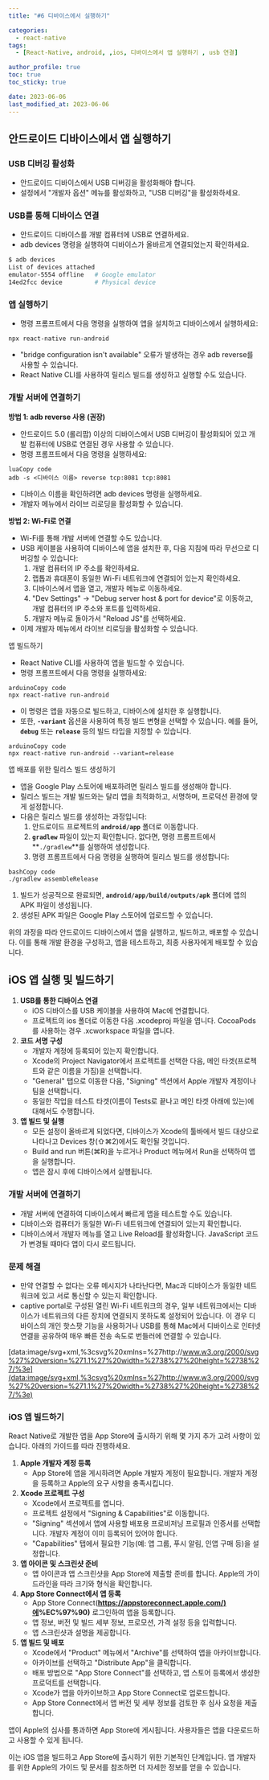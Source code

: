 ```yaml
---
title: "#6 디바이스에서 실행하기"

categories:
  - react-native
tags:
  - [React-Native, android, ,ios, 디바이스에서 앱 실행하기 , usb 연결]

author_profile: true
toc: true
toc_sticky: true

date: 2023-06-06
last_modified_at: 2023-06-06
---
```


## 안드로이드 디바이스에서 앱 실행하기

### USB 디버깅 활성화

- 안드로이드 디바이스에서 USB 디버깅을 활성화해야 합니다.
- 설정에서 "개발자 옵션" 메뉴를 활성화하고, "USB 디버깅"을 활성화하세요.

### USB를 통해 디바이스 연결

- 안드로이드 디바이스를 개발 컴퓨터에 USB로 연결하세요.
- adb devices 명령을 실행하여 디바이스가 올바르게 연결되었는지 확인하세요.

```bash
$ adb devices
List of devices attached
emulator-5554 offline   # Google emulator
14ed2fcc device         # Physical device
```

### 앱 실행하기

- 명령 프롬프트에서 다음 명령을 실행하여 앱을 설치하고 디바이스에서 실행하세요:

```
npx react-native run-android
```

- "bridge configuration isn't available" 오류가 발생하는 경우 adb reverse를 사용할 수 있습니다.
- React Native CLI를 사용하여 릴리스 빌드를 생성하고 실행할 수도 있습니다.

### 개발 서버에 연결하기

**방법 1: adb reverse 사용 (권장)**

- 안드로이드 5.0 (롤리팝) 이상의 디바이스에서 USB 디버깅이 활성화되어 있고 개발 컴퓨터에 USB로 연결된 경우 사용할 수 있습니다.
- 명령 프롬프트에서 다음 명령을 실행하세요:

```
luaCopy code
adb -s <디바이스 이름> reverse tcp:8081 tcp:8081
```

- 디바이스 이름을 확인하려면 adb devices 명령을 실행하세요.
- 개발자 메뉴에서 라이브 리로딩을 활성화할 수 있습니다.

**방법 2: Wi-Fi로 연결**

- Wi-Fi를 통해 개발 서버에 연결할 수도 있습니다.
- USB 케이블을 사용하여 디바이스에 앱을 설치한 후, 다음 지침에 따라 무선으로 디버깅할 수 있습니다:
  1. 개발 컴퓨터의 IP 주소를 확인하세요.
  2. 랩톱과 휴대폰이 동일한 Wi-Fi 네트워크에 연결되어 있는지 확인하세요.
  3. 디바이스에서 앱을 열고, 개발자 메뉴로 이동하세요.
  4. "Dev Settings" → "Debug server host & port for device"로 이동하고, 개발 컴퓨터의 IP 주소와 포트를 입력하세요.
  5. 개발자 메뉴로 돌아가서 "Reload JS"를 선택하세요.
- 이제 개발자 메뉴에서 라이브 리로딩을 활성화할 수 있습니다.

앱 빌드하기

- React Native CLI를 사용하여 앱을 빌드할 수 있습니다.
- 명령 프롬프트에서 다음 명령을 실행하세요:

```
arduinoCopy code
npx react-native run-android
```

- 이 명령은 앱을 자동으로 빌드하고, 디바이스에 설치한 후 실행합니다.
- 또한, **`-variant`** 옵션을 사용하여 특정 빌드 변형을 선택할 수 있습니다. 예를 들어, **`debug`** 또는 **`release`** 등의 빌드 타입을 지정할 수 있습니다.

```
arduinoCopy code
npx react-native run-android --variant=release
```

앱 배포를 위한 릴리스 빌드 생성하기

- 앱을 Google Play 스토어에 배포하려면 릴리스 빌드를 생성해야 합니다.
- 릴리스 빌드는 개발 빌드와는 달리 앱을 최적화하고, 서명하며, 프로덕션 환경에 맞게 설정합니다.
- 다음은 릴리스 빌드를 생성하는 과정입니다:
  1. 안드로이드 프로젝트의 **`android/app`** 폴더로 이동합니다.
  2. **`gradlew`** 파일이 있는지 확인합니다. 없다면, 명령 프롬프트에서 **`./gradlew`**를 실행하여 생성합니다.
  3. 명령 프롬프트에서 다음 명령을 실행하여 릴리스 빌드를 생성합니다:

```
bashCopy code
./gradlew assembleRelease
```

1. 빌드가 성공적으로 완료되면, **`android/app/build/outputs/apk`** 폴더에 앱의 APK 파일이 생성됩니다.
2. 생성된 APK 파일은 Google Play 스토어에 업로드할 수 있습니다.

위의 과정을 따라 안드로이드 디바이스에서 앱을 실행하고, 빌드하고, 배포할 수 있습니다. 이를 통해 개발 환경을 구성하고, 앱을 테스트하고, 최종 사용자에게 배포할 수 있습니다.

## iOS 앱 실행 및 빌드하기

1. **USB를 통한 디바이스 연결**
   - iOS 디바이스를 USB 케이블을 사용하여 Mac에 연결합니다.
   - 프로젝트의 ios 폴더로 이동한 다음 .xcodeproj 파일을 엽니다. CocoaPods를 사용하는 경우 .xcworkspace 파일을 엽니다.
2. **코드 서명 구성**
   - 개발자 계정에 등록되어 있는지 확인합니다.
   - Xcode의 Project Navigator에서 프로젝트를 선택한 다음, 메인 타겟(프로젝트와 같은 이름을 가짐)을 선택합니다.
   - "General" 탭으로 이동한 다음, "Signing" 섹션에서 Apple 개발자 계정이나 팀을 선택합니다.
   - 동일한 작업을 테스트 타겟(이름이 Tests로 끝나고 메인 타겟 아래에 있는)에 대해서도 수행합니다.
3. **앱 빌드 및 실행**
   - 모든 설정이 올바르게 되었다면, 디바이스가 Xcode의 툴바에서 빌드 대상으로 나타나고 Devices 창(⇧⌘2)에서도 확인될 것입니다.
   - Build and run 버튼(⌘R)을 누르거나 Product 메뉴에서 Run을 선택하여 앱을 실행합니다.
   - 앱은 잠시 후에 디바이스에서 실행됩니다.

### 개발 서버에 연결하기

- 개발 서버에 연결하여 디바이스에서 빠르게 앱을 테스트할 수도 있습니다.
- 디바이스와 컴퓨터가 동일한 Wi-Fi 네트워크에 연결되어 있는지 확인합니다.
- 디바이스에서 개발자 메뉴를 열고 Live Reload를 활성화합니다. JavaScript 코드가 변경될 때마다 앱이 다시 로드됩니다.

### 문제 해결

- 만약 연결할 수 없다는 오류 메시지가 나타난다면, Mac과 디바이스가 동일한 네트워크에 있고 서로 통신할 수 있는지 확인합니다.
- captive portal로 구성된 열린 Wi-Fi 네트워크의 경우, 일부 네트워크에서는 디바이스가 네트워크의 다른 장치에 연결되지 못하도록 설정되어 있습니다. 이 경우 디바이스의 개인 핫스팟 기능을 사용하거나 USB를 통해 Mac에서 디바이스로 인터넷 연결을 공유하여 매우 빠른 전송 속도로 번들러에 연결할 수 있습니다.

[data:image/svg+xml,%3csvg%20xmlns=%27http://www.w3.org/2000/svg%27%20version=%271.1%27%20width=%2738%27%20height=%2738%27/%3e](data:image/svg+xml,%3csvg%20xmlns=%27http://www.w3.org/2000/svg%27%20version=%271.1%27%20width=%2738%27%20height=%2738%27/%3e)

### iOS 앱 빌드하기

React Native로 개발한 앱을 App Store에 출시하기 위해 몇 가지 추가 고려 사항이 있습니다. 아래의 가이드를 따라 진행하세요.

1. **Apple 개발자 계정 등록**
   - App Store에 앱을 게시하려면 Apple 개발자 계정이 필요합니다. 개발자 계정을 등록하고 Apple의 요구 사항을 충족시킵니다.
2. **Xcode 프로젝트 구성**
   - Xcode에서 프로젝트를 엽니다.
   - 프로젝트 설정에서 "Signing & Capabilities"로 이동합니다.
   - "Signing" 섹션에서 앱에 사용할 배포용 프로비저닝 프로필과 인증서를 선택합니다. 개발자 계정이 이미 등록되어 있어야 합니다.
   - "Capabilities" 탭에서 필요한 기능(예: 앱 그룹, 푸시 알림, 인앱 구매 등)을 설정합니다.
3. **앱 아이콘 및 스크린샷 준비**
   - 앱 아이콘과 앱 스크린샷을 App Store에 제출할 준비를 합니다. Apple의 가이드라인을 따라 크기와 형식을 확인합니다.
4. **App Store Connect에서 앱 등록**
   - App Store Connect(**[https://appstoreconnect.apple.com/)에](https://appstoreconnect.apple.com/)%EC%97%90)** 로그인하여 앱을 등록합니다.
   - 앱 정보, 버전 및 빌드 세부 정보, 프로모션, 가격 설정 등을 입력합니다.
   - 앱 스크린샷과 설명을 제공합니다.
5. **앱 빌드 및 배포**
   - Xcode에서 "Product" 메뉴에서 "Archive"를 선택하여 앱을 아카이브합니다.
   - 아카이브를 선택하고 "Distribute App"을 클릭합니다.
   - 배포 방법으로 "App Store Connect"를 선택하고, 앱 스토어 등록에서 생성한 프로덕트를 선택합니다.
   - Xcode가 앱을 아카이브하고 App Store Connect로 업로드합니다.
   - App Store Connect에서 앱 버전 및 세부 정보를 검토한 후 심사 요청을 제출합니다.

앱이 Apple의 심사를 통과하면 App Store에 게시됩니다. 사용자들은 앱을 다운로드하고 사용할 수 있게 됩니다.

이는 iOS 앱을 빌드하고 App Store에 출시하기 위한 기본적인 단계입니다. 앱 개발자를 위한 Apple의 가이드 및 문서를 참조하면 더 자세한 정보를 얻을 수 있습니다.
